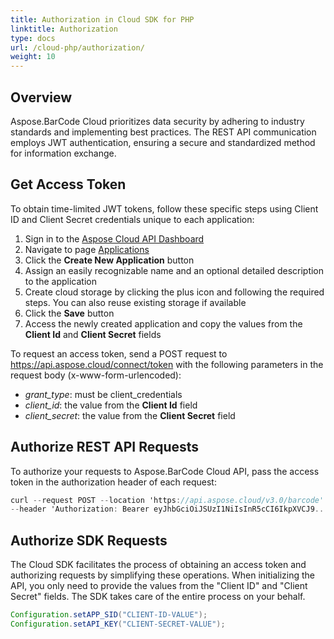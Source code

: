 ```yaml
---
title: Authorization in Cloud SDK for PHP
linktitle: Authorization
type: docs
url: /cloud-php/authorization/
weight: 10
---
```


## **Overview**
Aspose.BarCode Cloud prioritizes data security by adhering to industry standards and implementing best practices. The REST API communication employs JWT authentication, ensuring a secure and standardized method for information exchange.

## **Get Access Token**
To obtain time-limited JWT tokens, follow these specific steps using Client ID and Client Secret credentials unique to each application:

1. Sign in to the [Aspose Cloud API Dashboard](https://dashboard.aspose.cloud/)
2. Navigate to page [Applications](https://dashboard.aspose.cloud/applications)
3. Click the **Create New Application** button
4. Assign an easily recognizable name and an optional detailed description to the application
5. Create cloud storage by clicking the plus icon and following the required steps. You can also reuse existing storage if available
6. Click the **Save** button
7. Access the newly created application and copy the values from the **Client Id** and **Client Secret** fields

To request an access token, send a POST request to https://api.aspose.cloud/connect/token with the following parameters in the request body (x-www-form-urlencoded):

- *grant_type*: must be client_credentials
- *client_id*: the value from the **Client Id** field
- *client_secret*: the value from the **Client Secret** field


## **Authorize REST API Requests**
To authorize your requests to Aspose.BarCode Cloud API, pass the access token in the authorization header of each request:

```csharp
curl --request POST --location 'https://api.aspose.cloud/v3.0/barcode' \
--header 'Authorization: Bearer eyJhbGciOiJSUzI1NiIsInR5cCI6IkpXVCJ9...l8v7jUV-mLjEdQ'

```

## **Authorize SDK Requests**
The Cloud SDK facilitates the process of obtaining an access token and authorizing requests by simplifying these operations. When initializing the API, you only need to provide the values from the "Client ID" and "Client Secret" fields. The SDK takes care of the entire process on your behalf.

```java
Configuration.setAPP_SID("CLIENT-ID-VALUE");
Configuration.setAPI_KEY("CLIENT-SECRET-VALUE");

```